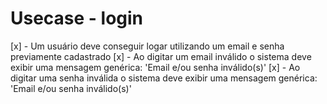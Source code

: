 # Usecase - login

[x] - Um usuário deve conseguir logar utilizando um email e senha previamente cadastrado
[x] - Ao digitar um email inválido o sistema deve exibir uma mensagem genérica: 'Email e/ou senha inválido(s)'
[x] - Ao digitar uma senha inválida o sistema deve exibir uma mensagem genérica: 'Email e/ou senha inválido(s)'
